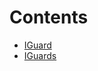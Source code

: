 

# Contents
- [IGuard](IGuard.sol/interface.IGuard.md)
- [IGuards](IGuards.sol/interface.IGuards.md)
